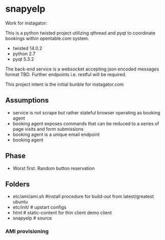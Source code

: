 snapyelp
========

Work for instagator:

This is a python twisted project utilizing qthread and pyqt to coordinate bookings within opentable.com system.

* twisted 14.0.2
* python 2.7
* pyqt 5.3.2

The back-end service is a websocket accepting json encoded messages format TBD.  Further endpoints i.e. restful will be required.

This project intent is the initial bunble for instagator.com

## Assumptions

* service is not scrape but rather stateful browser operating as booking agent
* booking agent exposes commands that can be reduced to a series of page visits and form submissions
* booking agent is a unique email endpoint
* booking agent 

## Phase

* Worst first. Random button reservation

## Folders

* etc/ami/ami.sh #install procedure for build-out from latest/greatest ubuntu
* etc/init/ # upstart configs
* html # static-content for thin client demo client
* snapyelp # source

### AMI provisioning 
